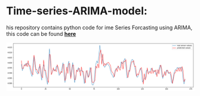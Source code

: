 # Time-series-ARIMA-model: 

his repository contains python code for ime Series Forcasting using ARIMA, this code can be found **[here](https://github.com/Sumit-ai/Time-series-ARIMA-model)** 

<img align="center" src="download.png" width="1000" />
